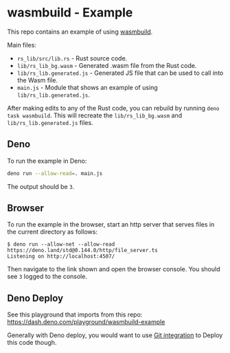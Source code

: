 # wasmbuild - Example

This repo contains an example of using
[wasmbuild](https://github.com/denoland/wasmbuild).

Main files:

- `rs_lib/src/lib.rs` - Rust source code.
- `lib/rs_lib_bg.wasm` - Generated .wasm file from the Rust code.
- `lib/rs_lib.generated.js` - Generated JS file that can be used to call into
  the Wasm file.
- `main.js` - Module that shows an example of using `lib/rs_lib.generated.js`.

After making edits to any of the Rust code, you can rebuild by running
`deno task wasmbuild`. This will recreate the `lib/rs_lib_bg.wasm` and
`lib/rs_lib.generated.js` files.

## Deno

To run the example in Deno:

```sh
deno run --allow-read=. main.js
```

The output should be `3`.

## Browser

To run the example in the browser, start an http server that serves files in the
current directory as follows:

```shellsession
$ deno run --allow-net --allow-read https://deno.land/std@0.144.0/http/file_server.ts
Listening on http://localhost:4507/
```

Then navigate to the link shown and open the browser console. You should see `3`
logged to the console.

## Deno Deploy

See this playground that imports from this repo:
https://dash.deno.com/playground/wasmbuild-example

Generally with Deno deploy, you would want to use
[Git integration](https://deno.com/deploy/docs/projects#git-integration) to
Deploy this code though.
